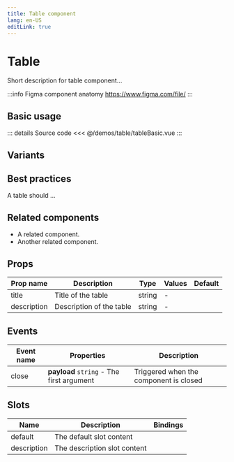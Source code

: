 ```yaml
---
title: Table component
lang: en-US
editLink: true
---
```


# Table

Short description for table component...

:::info Figma component anatomy
https://www.figma.com/file/
:::

## Basic usage

<tableBasic />

::: details Source code
<<< @/demos/table/tableBasic.vue
:::

## Variants

<tableVariants />

## Best practices

A table should ...

## Related components

- A related component.
- Another related component.

## Props

| Prop name   | Description              | Type   | Values | Default |
| ----------- | ------------------------ | ------ | ------ | ------- |
| title       | Title of the table       | string | -      |         |
| description | Description of the table | string | -      |         |

## Events

| Event name | Properties                                | Description                            |
| ---------- | ----------------------------------------- | -------------------------------------- |
| close      | **payload** `string` - The first argument | Triggered when the component is closed |

## Slots

| Name        | Description                  | Bindings |
| ----------- | ---------------------------- | -------- |
| default     | The default slot content     |          |
| description | The description slot content |          |
